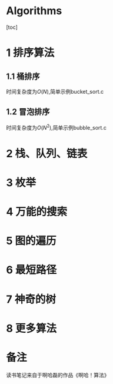 <h1>Algorithms</h1>
[toc]   

# 1 排序算法
## 1.1 桶排序
时间复杂度为*O*(*N*),简单示例bucket_sort.c

## 1.2 冒泡排序
时间复杂度为*O*(*N*<sup>2</sup>),简单示例bubble_sort.c



# 2 栈、队列、链表

# 3 枚举

# 4 万能的搜索

# 5 图的遍历

# 6 最短路径

# 7 神奇的树

# 8 更多算法

# 备注
读书笔记来自于啊哈磊的作品《啊哈！算法》